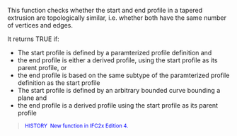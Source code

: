 This function checks whether the start and end profile in a tapered extrusion are topologically similar, i.e. whether both have the same number of vertices and edges.

<!-- end of short definition -->


It returns TRUE if:

* The start profile is defined by a paramterized profile definition and
 * the end profile is either a derived profile, using the start profile as its parent profile, or
 * the end profile is based on the same subtype of the paramterized profile definition as the start profile
* The start profile is defined by an arbitrary bounded curve bounding a plane and
 * the end profile is a derived profile using the start profile as its parent profile

> <small><font color="#0000FF">HISTORY  New function in
IFC2x Edition 4.</font></small>
